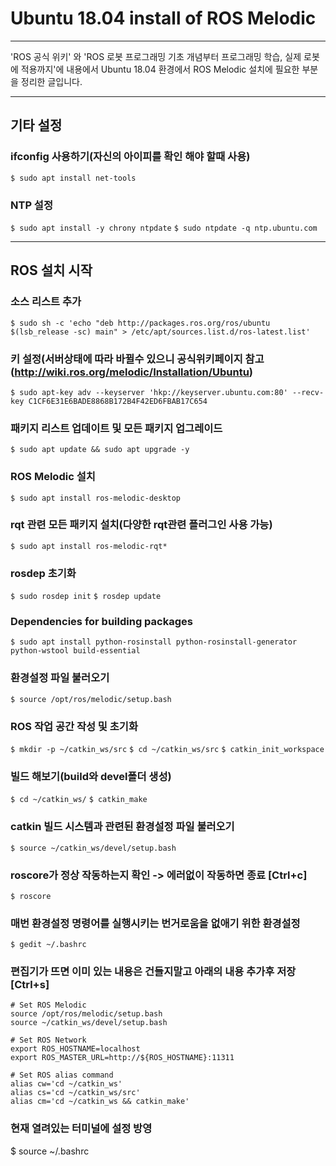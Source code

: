 # Ubuntu 18.04 install of ROS Melodic
***

'ROS 공식 위키' 와 'ROS 로봇 프로그래밍 기초 개념부터 프로그래밍 학습, 실제 로봇에 적용까지'에 내용에서 Ubuntu 18.04 환경에서 ROS Melodic 설치에 필요한 부분을 정리한 글입니다.

***
## 기타 설정
### ifconfig 사용하기(자신의 아이피를 확인 해야 할때 사용)
`$ sudo apt install net-tools`

### NTP 설정
`$ sudo apt install -y chrony ntpdate`
`$ sudo ntpdate -q ntp.ubuntu.com`
***
## ROS 설치 시작
### 소스 리스트 추가
`$ sudo sh -c 'echo "deb http://packages.ros.org/ros/ubuntu $(lsb_release -sc) main" > /etc/apt/sources.list.d/ros-latest.list'`

### 키 설정(서버상태에 따라 바뀔수 있으니 공식위키페이지 참고(http://wiki.ros.org/melodic/Installation/Ubuntu)
`$ sudo apt-key adv --keyserver 'hkp://keyserver.ubuntu.com:80' --recv-key C1CF6E31E6BADE8868B172B4F42ED6FBAB17C654`

### 패키지 리스트 업데이트 및 모든 패키지 업그레이드
`$ sudo apt update && sudo apt upgrade -y`

### ROS Melodic 설치
`$ sudo apt install ros-melodic-desktop`

### rqt 관련 모든 패키지 설치(다양한 rqt관련 플러그인 사용 가능)
`$ sudo apt install ros-melodic-rqt*`

### rosdep 초기화
`$ sudo rosdep init`
`$ rosdep update`

### Dependencies for building packages
`$ sudo apt install python-rosinstall python-rosinstall-generator python-wstool build-essential`

### 환경설정 파일 불러오기
`$ source /opt/ros/melodic/setup.bash`

### ROS 작업 공간 작성 및 초기화
`$ mkdir -p ~/catkin_ws/src`
`$ cd ~/catkin_ws/src`
`$ catkin_init_workspace`

### 빌드 해보기(build와 devel폴더 생성)
`$ cd ~/catkin_ws/`
`$ catkin_make`

### catkin 빌드 시스템과 관련된 환경설정 파일 불러오기
`$ source ~/catkin_ws/devel/setup.bash`

### roscore가 정상 작동하는지 확인 -> 에러없이 작동하면 종료 [Ctrl+c]
`$ roscore`

### 매번 환경설정 명령어를 실행시키는 번거로움을 없애기 위한 환경설정
`$ gedit ~/.bashrc`

### 편집기가 뜨면 이미 있는 내용은 건들지말고 아래의 내용 추가후 저장 [Ctrl+s]
~~~
# Set ROS Melodic
source /opt/ros/melodic/setup.bash
source ~/catkin_ws/devel/setup.bash

# Set ROS Network
export ROS_HOSTNAME=localhost
export ROS_MASTER_URL=http://${ROS_HOSTNAME}:11311

# Set ROS alias command
alias cw='cd ~/catkin_ws'
alias cs='cd ~/catkin_ws/src'
alias cm='cd ~/catkin_ws && catkin_make'
~~~
### 현재 열려있는 터미널에 설정 방영
$ source ~/.bashrc
